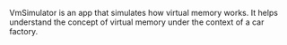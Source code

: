 VmSimulator is an app that simulates how virtual memory works. It helps understand the concept of virtual memory under the context of a car factory.
